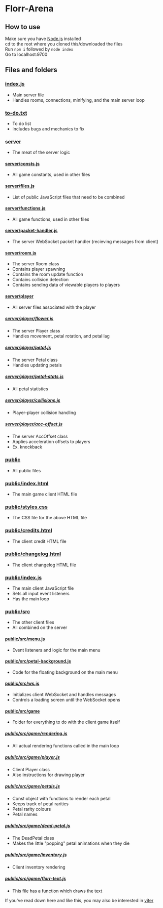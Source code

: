 # Florr-Arena

## How to use  
Make sure you have [Node.js](https://nodejs.org/en/download/) installed  
cd to the root where you cloned this/downloaded the files  
Run `npm i` followed by `node index`  
Go to localhost:9700   

## Files and folders

### [index.js](/index.js)

* Main server file
* Handles rooms, connections, minifying, and the main server loop

### [to-do.txt](/to-do.txt)

* To do list
* Includes bugs and mechanics to fix

### [server](/server)

* The meat of the server logic

#### [server/consts.js](/server/consts.js)

* All game constants, used in other files

#### [server/files.js](/server/files.js)

* List of public JavaScript files that need to be combined

#### [server/functions.js](/server/functions.js)

* All game functions, used in other files

#### [server/packet-handler.js](/server/packet-handler.js)

* The server WebSocket packet handler (recieving messages from client)

#### [server/room.js](/server/room.js)

* The server Room class
* Contains player spawning
* Contains the room update function
* Contains collision detection
* Contains sending data of viewable players to players

#### [server/player](/server/player)

* All server files associated with the player

##### [server/player/flower.js](/server/player/flower.js)

* The server Player class
* Handles movement, petal rotation, and petal lag

##### [server/player/petal.js](/server/player/petal.js)

* The server Petal class
* Handles updating petals

##### [server/player/petal-stats.js](/server/player/petal-stats.js)

* All petal statistics

##### [server/player/collisions.js](/server/player/collisions.js)

* Player-player collision handling

##### [server/player/acc-offset.js](/server/player/acc-offset.js)

* The server AccOffset class
* Applies acceleration offsets to players
* Ex. knockback

### [public](/public)

* All public files

### [public/index.html](/public/index.html)

* The main game client HTML file

### [public/styles.css](/public/styles.css)

* The CSS file for the above HTML file

### [public/credits.html](/public/credits.html)

* The client credit HTML file

### [public/changelog.html](/public/changelog.html)

* The client changelog HTML file

### [public/index.js](/public/index.js)

* The main client JavaScript file
* Sets all input event listeners
* Has the main loop

### [public/src](/public/src)

* The other client files
* All combined on the server

#### [public/src/menu.js](/public/src/menu.js)

* Event listeners and logic for the main menu

#### [public/src/petal-background.js](/public/src/petal-background.js)

* Code for the floating background on the main menu

#### [public/src/ws.js](/public/src/ws.js)

* Initializes client WebSocket and handles messages
* Controls a loading screen until the WebSocket opens

#### [public/src/game](/public/src/game)

* Folder for everything to do with the client game itself

##### [public/src/game/rendering.js](/public/src/game/rendering.js)

* All actual rendering functions called in the main loop

##### [public/src/game/player.js](/public/src/game/player.js)

* Client Player class
* Also instructions for drawing player

##### [public/src/game/petals.js](/public/src/game/petals.js)

* Const object with functions to render each petal
* Keeps track of petal rarities
* Petal rarity colours
* Petal names

##### [public/src/game/dead-petal.js](/public/src/game/dead-petal.js)

* The DeadPetal class
* Makes the little "popping" petal animations when they die

##### [public/src/game/inventory.js](/public/src/game/inventory.js)

* Client inventory rendering

##### [public/src/game/florr-text.js](/public/src/game/florr-text.js)

* This file has a function which draws the text

If you've read down here and like this, you may also be interested in [viter](https://github.com/FeeshDev/viter)
